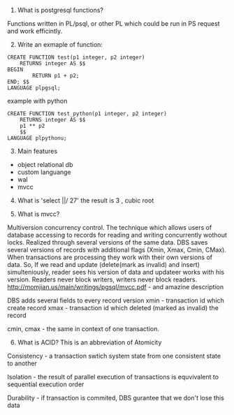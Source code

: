 1) What is postgresql functions?

Functions written in PL/psql, or other PL which could be run in PS request and work efficintly. 

2) Write an exmaple of function:

```
CREATE FUNCTION test(p1 integer, p2 integer) 
	RETURNS integer AS $$
BEGIN
		RETURN p1 + p2;
END; $$
LANGUAGE plpgsql;
```

example with python

```
CREATE FUNCTION test_python(p1 integer, p2 integer)
	RETURNS integer AS $$
	p1 ** p2
	$$
LANGUAGE plpythonu;
```

3) Main features
- object relational db
- custom languange
- wal
- mvcc

4) What is 'select ||/ 27'
the result is 3 , cubic root

5) What is mvcc?

Multiversion concurrency control. The technique which allows users of database accessing to records for reading and writing concurrently wothout locks. Realized through several versions of the same data. DBS saves several versions of records with additional flags (Xmin, Xmax, Cmin, CMax). When transactions are processing they work with their own versions of data. So, If we read and update (delete(mark as invalid) and insert) simulteniously, reader sees his version of data and updateer works with his version. Readers never block writers, writers never block readers.
http://momjian.us/main/writings/pgsql/mvcc.pdf - and amazine description

DBS adds several fields to every record version
xmin - transaction id which create record
xmax - transaction id which deleted (marked as invalid) the record

cmin, cmax - the same in context of one transaction.

6) What is ACID?
This is an abbreviation of
Atomicity

Consistency - a transaction swtich system state from one consistent state to another

Isolation - the result of parallel execution of transactions is equvivalent to sequential execution order

Durability - if transaction is commited, DBS gurantee that we don't lose this data


